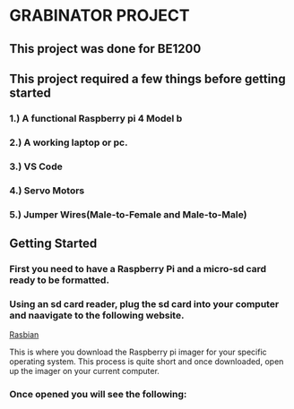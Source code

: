 # GRABINATOR PROJECT

## This project was done for BE1200

## This project required a few things before getting started

### 1.) A functional Raspberry pi 4 Model b 

### 2.) A working laptop or pc.
### 3.) VS Code
### 4.) Servo Motors 
### 5.) Jumper Wires(Male-to-Female and Male-to-Male)


## Getting Started

### First you need to have a Raspberry Pi and a micro-sd card ready to be formatted.

### Using an sd card reader, plug the sd card into your computer and naavigate to the following website.

[Rasbian](https://www.raspberrypi.com/software/)

This is where you download the Raspberry pi imager for your specific operating system. This process is quite short and once
downloaded, open up the imager on your current computer.


### Once opened you will see the following:

